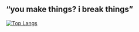 ## “you make things? i break things”




[![Top Langs](https://github-readme-stats.vercel.app/api/top-langs/?username=jumpsushi&layout=donut)](https://kevinsiyuan.com)
